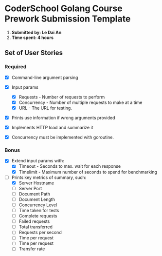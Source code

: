 # CoderSchool Golang Course Prework Submission Template

1. **Submitted by: Le Dai An**
2. **Time spent: 4 hours**

## Set of User Stories

### Required
* [x] Command-line argument parsing
* [x] Input params
   * [x] Requests - Number of requests to perform
   * [x] Concurrency - Number of multiple requests to make at a time
   * [x] URL - The URL for testing.
* [x] Prints use information if wrong arguments provided
* [x] Implements  HTTP load and summarize it
* [x] Concurrency must be implemented with goroutine.


### Bonus
* [x] Extend input params with: 
   * [x] Timeout - Seconds to max. wait for each response
   * [x] Timelimit - Maximum number of seconds to spend for benchmarking
* [ ] Prints key metrics of summary, such:
   * [x] Server Hostname
   * [ ] Server Port
   * [ ] Document Path
   * [ ] Document Length
   * [ ] Concurrency Level
   * [ ] Time taken for tests
   * [ ] Complete requests
   * [ ] Failed requests
   * [ ] Total transferred
   * [ ] Requests per second
   * [ ] Time per request
   * [ ] Time per request
   * [ ] Transfer rate
